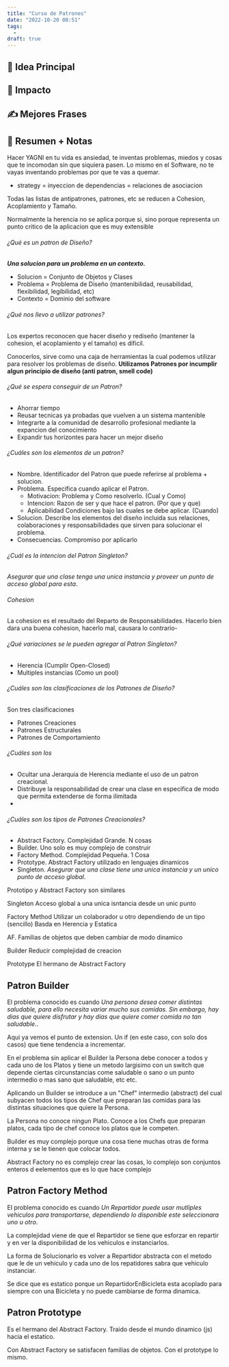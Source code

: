 ```yaml
---
title: "Curso de Patrones"
date: "2022-10-20 08:51"
tags: 
  - 
draft: true
---
```

## 🌱 Idea Principal

## 🌌 Impacto

## ✍ Mejores Frases

## 📔 Resumen + Notas
Hacer YAGNI en tu vida es ansiedad, te inventas problemas, miedos y cosas que te incomodan sin que siquiera pasen. Lo mismo en el Software, no te vayas inventando problemas por que te vas a quemar.
- strategy = inyeccion de dependencias = relaciones de asociacion

Todas las listas de antipatrones, patrones, etc se reducen a Cohesion, Acoplamiento y Tamaño.

Normalmente la herencia no se aplica porque si, sino porque representa un punto critico de la aplicacion que es muy extensible

###### ¿Qué es un patron de Diseño?
***Una solucion para un problema en un contexto.***
- Solucion = Conjunto de Objetos y Clases
- Problema = Problema de Diseño (mantenibilidad, reusabilidad, flexibilidad, legibilidad, etc)
- Contexto = Dominio del software

###### ¿Qué nos llevo a utilizar patrones?
Los expertos reconocen que hacer diseño y rediseño (mantener la cohesion, el acoplamiento y el tamaño) es dificil.

Conocerlos, sirve como una caja de herramientas la cual podemos utilizar para resolver los problemas de diseño.
**Utilizamos Patrones por incumplir algun principio de diseño (anti patron, smell code)**
###### ¿Qué se espera conseguir de un Patron?
- Ahorrar tiempo
- Reusar tecnicas ya probadas que vuelven a un sistema mantenible
- Integrarte a la comunidad de desarrollo profesional mediante la expancion del conocimiento
- Expandir tus horizontes para hacer un mejor diseño

###### ¿Cuáles son los elementos de un patron?
- Nombre. Identificador del Patron que puede referirse al problema + solucion.
- Problema. Especifica cuando aplicar el Patron.
	- Motivacion: Problema y Como resolverlo. (Cual y Como)
	- Intencion: Razon de ser y que hace el patron. (Por que y que)
	- Aplicabilidad Condiciones bajo las cuales se debe aplicar. (Cuando)
- Solucion. Describe los elementos del diseño incluida sus relaciones, colaboraciones y responsabilidades que sirven para solucionar el problema.
- Consecuencias. Compromiso por aplicarlo

###### ¿Cuál es la intencion del Patron Singleton?
*Asegurar que una clase tenga una unica instancia y proveer un punto de acceso global para esta*.

###### Cohesion
La cohesion es el resultado del Reparto de Responsabilidades. Hacerlo bien dara una buena cohesion, hacerlo mal, causara lo contrario-

###### ¿Qué variaciones se le pueden agregar al Patron Singleton?
- Herencia (Cumplir Open-Closed)
- Multiples instancias (Como un pool)

###### ¿Cuáles son las clasificaciones de los Patrones de Diseño?
Son tres clasificaciones
- Patrones Creaciones
- Patrones Estructurales
- Patrones de Comportamiento

###### ¿Cuáles son los 
- Ocultar una Jerarquia de Herencia mediante el uso de un patron creacional.
- Distribuye la responsabilidad de crear una clase en especifica de modo que permita extenderse de forma ilimitada
- 

###### ¿Cuáles son los tipos de Patrones Creacionales?
- Abstract Factory. Complejidad Grande. N cosas
- Builder. Uno solo es muy complejo de construir
- Factory Method. Complejidad Pequeña. 1 Cosa
- Prototype. Abstract Factory utilizado en lenguajes dinamicos
- Singleton. *Asegurar que una clase tiene una unica instancia y un unico punto de acceso global*.

Prototipo y Abstract Factory son similares

Singleton Acceso global a una unica isntancia desde un unic punto

Factory Method Utilizar un colaborador u otro dependiendo de un tipo (sencillo) Basda en Herencia y Estatica

AF. Familias de objetos que deben cambiar de modo dinamico

Builder Reducir complejidad de creacion

Prototype El hermano de Abstract Factory

## Patron Builder
El problema conocido es cuando *Una persona desea comer distintas saludable, para ello necesita variar mucho sus comidas. Sin embargo, hay dias que quiere disfrutar y hay dias que quiere comer comida no tan saludable.*.

Aqui ya vemos el punto de extension. Un if  (en este caso, con solo dos casos) que tiene tendencia a incrementar.

En el problema sin aplicar el Builder la Persona debe conocer a todos y cada uno de los Platos y tiene un metodo largisimo con un switch que depende ciertas circunstancias come saludable o sano o un punto intermedio o mas sano que saludable, etc etc.

Aplicando un Builder se introduce a un "Chef" intermedio (abstract) del cual subyacen todos los tipos de Chef que preparan las comidas para las distintas situaciones que quiere la Persona. 

La Persona no conoce ningun Plato. Conoce a los Chefs que preparan platos, cada tipo de chef conoce los platos que le competen.

Builder es muy complejo porque una cosa tiene muchas otras de forma interna y se le tienen que colocar todos.

Abstract Factory no es complejo crear las cosas, lo complejo son conjuntos enteros d eelementos que es lo que hace complejo

## Patron Factory Method
El problema conocido es cuando *Un Repartidor puede usar mutliples vehiculos para transportarse, dependiendo lo disponible este seleccionara uno u otro*.

La complejidad viene de que el Repartidor se tiene que esforzar en repartir y en ver la disponibilidad de los vehiculos e instanciarlos.

La forma de Solucionarlo es volver a Repartidor abstracta con el metodo que le de un vehiculo y cada uno de los repatidores sabra que vehiculo instanciar. 

Se dice que es estatico porque un RepartidorEnBicicleta esta acoplado para siempre con una Bicicleta y no puede cambiarse de forma dinamica.

## Patron Prototype 
Es el hermano del Abstract Factory. Traido desde el mundo dinamico (js) hacia el estatico.

Con Abstract Factory se satisfacen familias de objetos. Con el prototype lo mismo.
















































